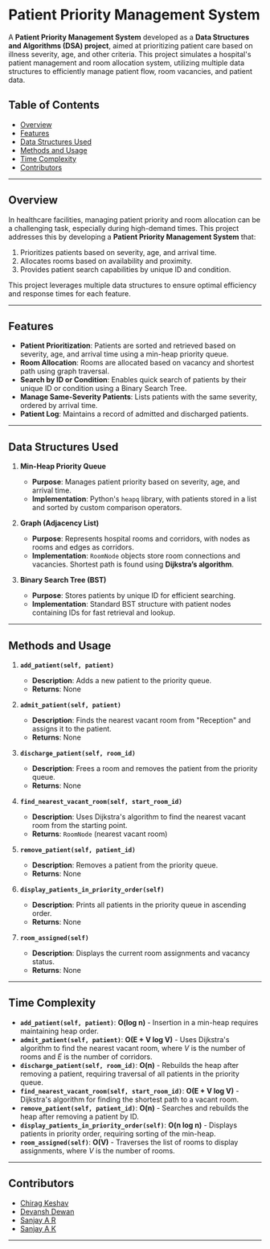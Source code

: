 # Patient Priority Management System

A **Patient Priority Management System** developed as a **Data Structures and Algorithms (DSA) project**, aimed at prioritizing patient care based on illness severity, age, and other criteria. This project simulates a hospital's patient management and room allocation system, utilizing multiple data structures to efficiently manage patient flow, room vacancies, and patient data.

## Table of Contents

- [Overview](#overview)
- [Features](#features)
- [Data Structures Used](#data-structures-used)
- [Methods and Usage](#methods-and-usage)
- [Time Complexity](#time-complexity)
- [Contributors](#contributors)
---

## Overview

In healthcare facilities, managing patient priority and room allocation can be a challenging task, especially during high-demand times. This project addresses this by developing a **Patient Priority Management System** that:

1. Prioritizes patients based on severity, age, and arrival time.
2. Allocates rooms based on availability and proximity.
3. Provides patient search capabilities by unique ID and condition.

This project leverages multiple data structures to ensure optimal efficiency and response times for each feature.

---

## Features

- **Patient Prioritization**: Patients are sorted and retrieved based on severity, age, and arrival time using a min-heap priority queue.
- **Room Allocation**: Rooms are allocated based on vacancy and shortest path using graph traversal.
- **Search by ID or Condition**: Enables quick search of patients by their unique ID or condition using a Binary Search Tree.
- **Manage Same-Severity Patients**: Lists patients with the same severity, ordered by arrival time.
- **Patient Log**: Maintains a record of admitted and discharged patients.

---

## Data Structures Used

1. **Min-Heap Priority Queue**
   - **Purpose**: Manages patient priority based on severity, age, and arrival time.
   - **Implementation**: Python's `heapq` library, with patients stored in a list and sorted by custom comparison operators.

2. **Graph (Adjacency List)**
   - **Purpose**: Represents hospital rooms and corridors, with nodes as rooms and edges as corridors.
   - **Implementation**: `RoomNode` objects store room connections and vacancies. Shortest path is found using **Dijkstra’s algorithm**.

3. **Binary Search Tree (BST)**
   - **Purpose**: Stores patients by unique ID for efficient searching.
   - **Implementation**: Standard BST structure with patient nodes containing IDs for fast retrieval and lookup.

---

## Methods and Usage

1. **`add_patient(self, patient)`**
   - **Description**: Adds a new patient to the priority queue.
   - **Returns**: None

2. **`admit_patient(self, patient)`**
   - **Description**: Finds the nearest vacant room from "Reception" and assigns it to the patient.
   - **Returns**: None

3. **`discharge_patient(self, room_id)`**
   - **Description**: Frees a room and removes the patient from the priority queue.
   - **Returns**: None

4. **`find_nearest_vacant_room(self, start_room_id)`**
   - **Description**: Uses Dijkstra's algorithm to find the nearest vacant room from the starting point.
   - **Returns**: `RoomNode` (nearest vacant room)

5. **`remove_patient(self, patient_id)`**
   - **Description**: Removes a patient from the priority queue.
   - **Returns**: None

6. **`display_patients_in_priority_order(self)`**
   - **Description**: Prints all patients in the priority queue in ascending order.
   - **Returns**: None

7. **`room_assigned(self)`**
   - **Description**: Displays the current room assignments and vacancy status.
   - **Returns**: None

---

## Time Complexity

- **`add_patient(self, patient)`**: **O(log n)** - Insertion in a min-heap requires maintaining heap order.
- **`admit_patient(self, patient)`**: **O(E + V log V)** - Uses Dijkstra's algorithm to find the nearest vacant room, where *V* is the number of rooms and *E* is the number of corridors.
- **`discharge_patient(self, room_id)`**: **O(n)** - Rebuilds the heap after removing a patient, requiring traversal of all patients in the priority queue.
- **`find_nearest_vacant_room(self, start_room_id)`**: **O(E + V log V)** - Dijkstra's algorithm for finding the shortest path to a vacant room.
- **`remove_patient(self, patient_id)`**: **O(n)** - Searches and rebuilds the heap after removing a patient by ID.
- **`display_patients_in_priority_order(self)`**: **O(n log n)** - Displays patients in priority order, requiring sorting of the min-heap.
- **`room_assigned(self)`**: **O(V)** - Traverses the list of rooms to display assignments, where *V* is the number of rooms.

---

## Contributors

- [Chirag Keshav](https://github.com/Chirag-Keshav)
- [Devansh Dewan](https://github.com/golok7)
- [Sanjay A R](https://github.com/sanj4git)
- [Sanjay A K](https://github.com/sanjay-pokee)

--- 
